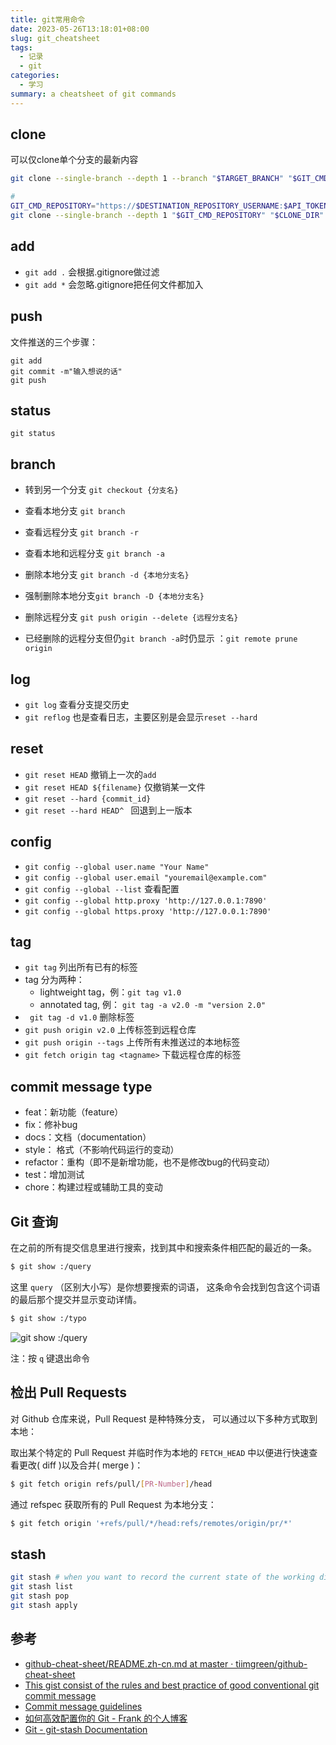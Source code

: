 ```yaml
---
title: git常用命令
date: 2023-05-26T13:18:01+08:00
slug: git_cheatsheet
tags:
  - 记录
  - git
categories:
  - 学习
summary: a cheatsheet of git commands
---
```


## clone 
可以仅clone单个分支的最新内容
```bash
git clone --single-branch --depth 1 --branch "$TARGET_BRANCH" "$GIT_CMD_REPOSITORY" "$CLONE_DIR"

# 
GIT_CMD_REPOSITORY="https://$DESTINATION_REPOSITORY_USERNAME:$API_TOKEN_GITHUB@$GITHUB_SERVER/$DESTINATION_REPOSITORY_USERNAME/$DESTINATION_REPOSITORY_NAME.git"
git clone --single-branch --depth 1 "$GIT_CMD_REPOSITORY" "$CLONE_DIR"
```

## add 
- `git add .` 会根据.gitignore做过滤
- `git add *` 会忽略.gitignore把任何文件都加入

## push
文件推送的三个步骤：
```
git add 
git commit -m"输入想说的话"
git push
```

## status 
`git status`

## branch 
- 转到另一个分支 `git checkout {分支名}`

- 查看本地分支 `git branch`
- 查看远程分支 `git branch -r`
- 查看本地和远程分支 `git branch -a`

- 删除本地分支 `git branch -d {本地分支名}`
- 强制删除本地分支`git branch -D {本地分支名}`
- 删除远程分支 `git push origin --delete {远程分支名}`
- 已经删除的远程分支但仍`git branch -a`时仍显示 ：`git remote prune origin`

## log 
- `git log` 查看分支提交历史
- `git reflog` 也是查看日志，主要区别是会显示`reset --hard`

## reset 
- `git reset HEAD` 撤销上一次的`add`
- `git reset HEAD ${filename}` 仅撤销某一文件
- `git reset --hard {commit_id}`
- `git reset --hard HEAD^ ` 回退到上一版本

## config
- `git config --global user.name "Your Name"` 
- `git config --global user.email "youremail@example.com"`
- `git config --global --list` 查看配置
- `git config --global http.proxy 'http://127.0.0.1:7890'`
- `git config --global https.proxy 'http://127.0.0.1:7890'`

## tag 
- `git tag` 列出所有已有的标签
- tag 分为两种：
  - lightweight tag，例：`git tag v1.0`
  - annotated tag, 例： `git tag -a v2.0 -m "version 2.0"`
- ` git tag -d v1.0` 删除标签
- `git push origin v2.0` 上传标签到远程仓库
- `git push origin --tags` 上传所有未推送过的本地标签
- `git fetch origin tag <tagname>` 下载远程仓库的标签

## commit message type
- feat：新功能（feature）
- fix：修补bug
- docs：文档（documentation）
- style： 格式（不影响代码运行的变动）
- refactor：重构（即不是新增功能，也不是修改bug的代码变动）
- test：增加测试
- chore：构建过程或辅助工具的变动

## Git 查询
在之前的所有提交信息里进行搜索，找到其中和搜索条件相匹配的最近的一条。

```bash
$ git show :/query
```

这里 `query` （区别大小写）是你想要搜索的词语， 这条命令会找到包含这个词语的最后那个提交并显示变动详情。

```bash
$ git show :/typo
```
![git show :/query](http://i.imgur.com/icaGiNt.png)

注：按 `q` 键退出命令

## 检出 Pull Requests
对 Github 仓库来说，Pull Request 是种特殊分支， 可以通过以下多种方式取到本地：

取出某个特定的 Pull Request 并临时作为本地的 `FETCH_HEAD` 中以便进行快速查看更改( diff )以及合并( merge )：

```bash
$ git fetch origin refs/pull/[PR-Number]/head
```

通过 refspec 获取所有的 Pull Request 为本地分支：

```bash
$ git fetch origin '+refs/pull/*/head:refs/remotes/origin/pr/*'
```

## stash
``` bash 
git stash # when you want to record the current state of the working directory and the index, but want to go back to a clean working directory
git stash list 
git stash pop
git stash apply
```


## 参考
- [github-cheat-sheet/README.zh-cn.md at master · tiimgreen/github-cheat-sheet](https://github.com/tiimgreen/github-cheat-sheet/blob/master/README.zh-cn.md)
- [This gist consist of the rules and best practice of good conventional git commit message](https://gist.github.com/rishavpandey43/84665ffe3cea76400d8e5a1ad7133a79)
- [Commit message guidelines](https://gist.github.com/robertpainsi/b632364184e70900af4ab688decf6f53)
- [如何高效配置你的 Git - Frank 的个人博客](https://blog.frankzhao.cn/config_your_git/ )
- [Git - git-stash Documentation](https://git-scm.com/docs/git-stash )
